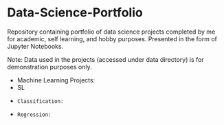 # Data-Science-Portfolio
Repository containing portfolio of data science projects completed by me for academic, self learning, and hobby purposes. Presented in the form of Jupyter  Notebooks. 


Note: Data used in the projects (accessed under data directory) is for demonstration purposes only.

- Machine Learning Projects: 
-   SL
-     Classification:
-     Regression:


